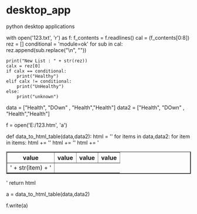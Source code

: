 # desktop_app
python desktop applications


with open('123.txt', 'r') as f:
    f_contents = f.readlines()
    cal = (f_contents[0:8])
    rez = []
    conditional = 'module=ok'
    for sub in cal:
        rez.append(sub.replace("\n", ""))
    
    print("New List : " + str(rez))    
    calx = rez[0]   
    if calx == conditional:
        print("Healthy")
    elif calx != conditional:
        print("UnHealthy")
    else: 
        print("unknown")

data = ["Health", "DOwn" , "Health","Health"]
data2 = ["Health", "DOwn" , "Health","Health"]

f = open('E:/123.htm', 'a')


def data_to_html_table(data,data2):
        html = '<table border = "2" ><tbody><th>value</th><th>value</th><th>value</th><th>value</th><tr>'
        for items in data,data2:
            for item in items:
                html += '<td>' + str(item) + '</td>'
            html += '</tr><tr>'
        html += '</tr></tbody></table>'
        return html

a = data_to_html_table(data,data2)

f.write(a)
